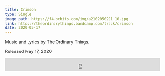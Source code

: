 ```yaml
---
title: Crimson
type: Single
image_path: https://f4.bcbits.com/img/a2102050291_10.jpg
link: https://theordinarythings.bandcamp.com/track/crimson
date: 2020-05-17
---
```


Music and Lyrics by The Ordinary Things.

Released May 17, 2020

<iframe style="border: 0; width: 100%; height: 42px;" src="https://bandcamp.com/EmbeddedPlayer/track=3211374460/size=small/bgcol=333333/linkcol=e99708/artwork=none/transparent=true/" seamless><a href="https://theordinarythings.bandcamp.com/track/crimson">Crimson by The Ordinary Things</a></iframe>
